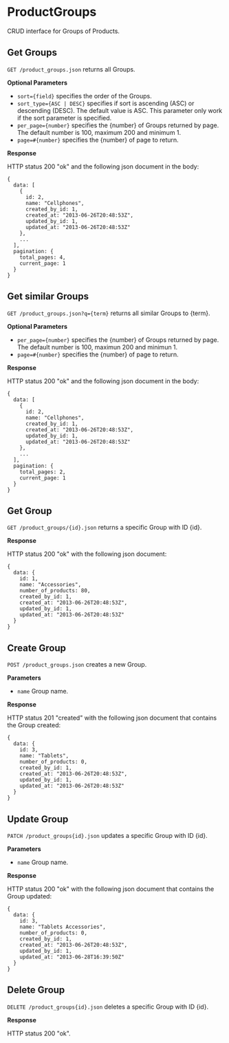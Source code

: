 ProductGroups
======

CRUD interface for Groups of Products.

Get Groups
----------

`GET /product_groups.json` returns all Groups.

**Optional Parameters**

* `sort={field}` specifies the order of the Groups.
* `sort_type={ASC | DESC}` specifies if sort is ascending (ASC) or descending (DESC). The default value is ASC. This parameter only work if the sort parameter is specified. 
* `per_page={number}` specifies the {number} of Groups returned by page. The default number is 100, maximum 200 and minimum 1.
* `page=#{number}` specifies the {number} of page to return.

**Response**

HTTP status 200 "ok" and the following json document in the body:

```
{
  data: [
    {
      id: 2,
      name: "Cellphones",
      created_by_id: 1,
      created_at: "2013-06-26T20:48:53Z",
      updated_by_id: 1,
      updated_at: "2013-06-26T20:48:53Z"
    }, 
    ...
  ],
  pagination: {
    total_pages: 4,
    current_page: 1
  }
}
```
  
Get similar Groups
------------------

`GET /product_groups.json?q={term}` returns all similar Groups to {term}.

**Optional Parameters**

* `per_page={number}` specifies the {number} of Groups returned by page. The default number is 100, maximun 200 and minimun 1.
* `page=#{number}` specifies the {number} of page to return.

**Response**

HTTP status 200 "ok" and the following json document in the body:

```
{
  data: [
    {
      id: 2,
      name: "Cellphones",
      created_by_id: 1,
      created_at: "2013-06-26T20:48:53Z",
      updated_by_id: 1,
      updated_at: "2013-06-26T20:48:53Z"
    }, 
    ...
  ],
  pagination: {
    total_pages: 2,
    current_page: 1
  }
}
```


Get Group
---------

`GET /product_groups/{id}.json` returns a specific Group with ID {id}.

**Response**

HTTP status 200 "ok" with the following json document:

```
{
  data: {
    id: 1,
    name: "Accessories",  
    number_of_products: 80,  
    created_by_id: 1,
    created_at: "2013-06-26T20:48:53Z",
    updated_by_id: 1,
    updated_at: "2013-06-26T20:48:53Z"
  }
}
```

Create Group
------------

`POST /product_groups.json` creates a new Group.

**Parameters**

* `name` Group name.

**Response**

HTTP status 201 "created" with the following json document that contains the Group created:

```
{
  data: {
    id: 3,
    name: "Tablets",
    number_of_products: 0,
    created_by_id: 1,
    created_at: "2013-06-26T20:48:53Z",
    updated_by_id: 1,
    updated_at: "2013-06-26T20:48:53Z"
  }
}
```

Update Group
------------

`PATCH /product_groups{id}.json` updates a specific Group with ID {id}.

**Parameters**

* `name` Group name.

**Response**

HTTP status 200 "ok" with the following json document that contains the Group updated:

```
{
  data: {
    id: 3,
    name: "Tablets Accessories",
    number_of_products: 0,
    created_by_id: 1,
    created_at: "2013-06-26T20:48:53Z",
    updated_by_id: 1,
    updated_at: "2013-06-28T16:39:50Z"
  }
}
```

Delete Group
------------

`DELETE /product_groups{id}.json` deletes a specific Group with ID {id}.

**Response**

HTTP status 200 "ok".
